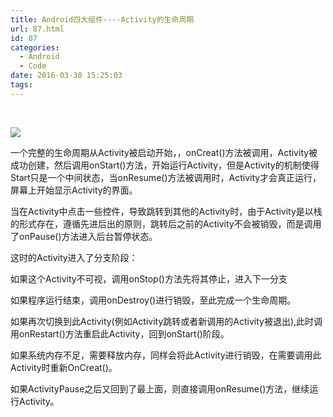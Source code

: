 ```yaml
---
title: Android四大组件----Activity的生命周期
url: 87.html
id: 87
categories:
  - Android
  - Code
date: 2016-03-30 15:25:03
tags:
---
```


 

![](http://hi.csdn.net/attachment/201109/1/0_1314838777He6C.gif)

一个完整的生命周期从Activity被启动开始，，onCreat()方法被调用，Activity被成功创建，然后调用onStart()方法，开始运行Activity，但是Activity的机制使得Start只是一个中间状态，当onResume()方法被调用时，Activity才会真正运行，屏幕上开始显示Activity的界面。

当在Activity中点击一些控件，导致跳转到其他的Activity时，由于Activity是以栈的形式存在，遵循先进后出的原则，跳转后之前的Activity不会被销毁，而是调用了onPause()方法进入后台暂停状态。

这时的Activity进入了分支阶段：

如果这个Activity不可视，调用onStop()方法先将其停止，进入下一分支

如果程序运行结束，调用onDestroy()进行销毁，至此完成一个生命周期。

如果再次切换到此Activity(例如Activity跳转或者新调用的Activity被退出),此时调用onRestart()方法重启此Activity，回到onStart()阶段。

如果系统内存不足，需要释放内存，同样会将此Activity进行销毁，在需要调用此Activity时重新OnCreat()。

如果ActivityPause之后又回到了最上面，则直接调用onResume()方法，继续运行Activity。